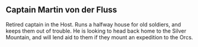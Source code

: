 ## Captain Martin von der Fluss

Retired captain in the Host. Runs a halfway house for old soldiers, and keeps them out of trouble. He is looking to head back home to the Silver Mountain, and will lend aid to them if they mount an expedition to the Orcs.